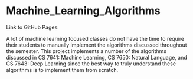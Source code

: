 # Machine_Learning_Algorithms

Link to GitHub Pages:

A lot of machine learning focused classes do not have the time to require their students to manually implement the algorithms discussed throughout the semester. This project implements a number of the algorithms discussed in CS 7641: Machine Learning, CS 7650: Natural Language, and CS 7643: Deep Learning since the best way to truly understand these algorithms is to implement them from scratch.
